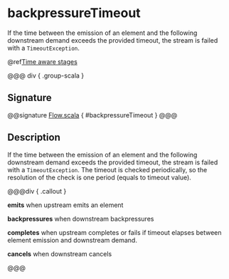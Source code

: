 # backpressureTimeout

If the time between the emission of an element and the following downstream demand exceeds the provided timeout, the stream is failed with a `TimeoutException`.

@ref[Time aware stages](../index.md#time-aware-stages)

@@@ div { .group-scala }
## Signature

@@signature [Flow.scala]($akka$/akka-stream/src/main/scala/akka/stream/scaladsl/Flow.scala) { #backpressureTimeout }
@@@


## Description

If the time between the emission of an element and the following downstream demand exceeds the provided timeout,
the stream is failed with a `TimeoutException`. The timeout is checked periodically, so the resolution of the
check is one period (equals to timeout value).


@@@div { .callout }

**emits** when upstream emits an element

**backpressures** when downstream backpressures

**completes** when upstream completes or fails if timeout elapses between element emission and downstream demand.

**cancels** when downstream cancels

@@@

